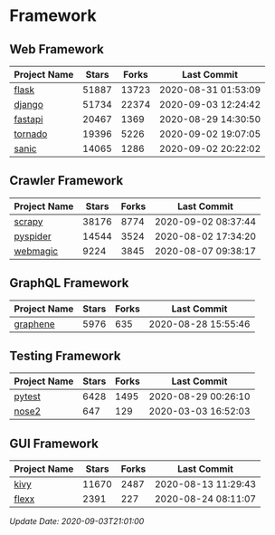 # Framework

## Web Framework

| Project Name | Stars | Forks | Last Commit |
| ------------ | ----- | ----- | ----------- |
| [flask](https://github.com/pallets/flask) | 51887 | 13723 | 2020-08-31 01:53:09 |
| [django](https://github.com/django/django) | 51734 | 22374 | 2020-09-03 12:24:42 |
| [fastapi](https://github.com/tiangolo/fastapi) | 20467 | 1369 | 2020-08-29 14:30:50 |
| [tornado](https://github.com/tornadoweb/tornado) | 19396 | 5226 | 2020-09-02 19:07:05 |
| [sanic](https://github.com/huge-success/sanic) | 14065 | 1286 | 2020-09-02 20:22:02 |

## Crawler Framework

| Project Name | Stars | Forks | Last Commit |
| ------------ | ----- | ----- | ----------- |
| [scrapy](https://github.com/scrapy/scrapy) | 38176 | 8774 | 2020-09-02 08:37:44 |
| [pyspider](https://github.com/binux/pyspider) | 14544 | 3524 | 2020-08-02 17:34:20 |
| [webmagic](https://github.com/code4craft/webmagic) | 9224 | 3845 | 2020-08-07 09:38:17 |

## GraphQL Framework

| Project Name | Stars | Forks | Last Commit |
| ------------ | ----- | ----- | ----------- |
| [graphene](https://github.com/graphql-python/graphene) | 5976 | 635 | 2020-08-28 15:55:46 |

## Testing Framework

| Project Name | Stars | Forks | Last Commit |
| ------------ | ----- | ----- | ----------- |
| [pytest](https://github.com/pytest-dev/pytest) | 6428 | 1495 | 2020-08-29 00:26:10 |
| [nose2](https://github.com/nose-devs/nose2) | 647 | 129 | 2020-03-03 16:52:03 |

## GUI Framework

| Project Name | Stars | Forks | Last Commit |
| ------------ | ----- | ----- | ----------- |
| [kivy](https://github.com/kivy/kivy) | 11670 | 2487 | 2020-08-13 11:29:43 |
| [flexx](https://github.com/flexxui/flexx) | 2391 | 227 | 2020-08-24 08:11:07 |

*Update Date: 2020-09-03T21:01:00*